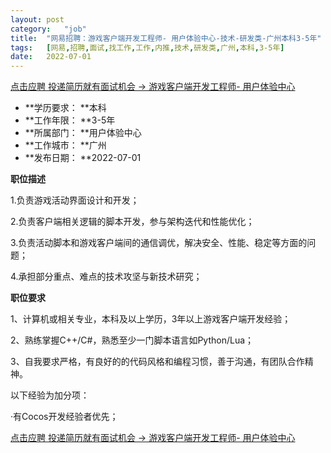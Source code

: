 ```yaml
---
layout:	post
category:	"job"
title:	"网易招聘：游戏客户端开发工程师- 用户体验中心-技术-研发类-广州本科3-5年"
tags:	[网易,招聘,面试,找工作,工作,内推,技术,研发类,广州,本科,3-5年]
date:	2022-07-01
---
```


[点击应聘 投递简历就有面试机会 ->  游戏客户端开发工程师- 用户体验中心](http://mobile.bole.netease.com/bole/boleDetail?id=38107&employeeId=346f03c3cda5f04c&key=all)



- **学历要求： **本科
- **工作年限： **3-5年
- **所属部门： **用户体验中心
- **工作城市： **广州
- **发布日期： **2022-07-01



**职位描述**

1.负责游戏活动界面设计和开发；

2.负责客户端相关逻辑的脚本开发，参与架构迭代和性能优化；

3.负责活动脚本和游戏客户端间的通信调优，解决安全、性能、稳定等方面的问题；

4.承担部分重点、难点的技术攻坚与新技术研究；



**职位要求**

1、计算机或相关专业，本科及以上学历，3年以上游戏客户端开发经验；

2、熟练掌握C++/C#，熟悉至少一门脚本语言如Python/Lua；

3、自我要求严格，有良好的的代码风格和编程习惯，善于沟通，有团队合作精神。



以下经验为加分项：

·有Cocos开发经验者优先；



[点击应聘 投递简历就有面试机会 ->  游戏客户端开发工程师- 用户体验中心](http://mobile.bole.netease.com/bole/boleDetail?id=38107&employeeId=346f03c3cda5f04c&key=all)